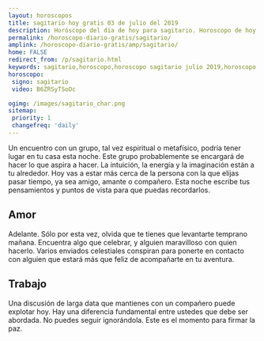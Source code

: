 ```yaml
---
layout: horoscopos
title: sagitario hoy gratis 03 de julio del 2019 
description: Horóscopo del dia de hoy para sagitario. Horoscopo de hoy 03 de julio del 2019. Las predicciones de amor, trabajo, vida personal gratis.
permalink: /horoscopo-diario-gratis/sagitario/
amplink: /horoscopo-diario-gratis/amp/sagitario/
home: FALSE
redirect_from: /p/sagitario.html
keywords: sagitario,horoscopo,horoscopo sagitario julio 2019,horoscopo sagitario hoy,tarot sagitario julio 2019,horoscopo sagitario,tarot sagitario hoy,horoscopo de hoy,horoscopo diario,tarot del amor,horoscopo de hoy sagitario,horoscopo diario del tarot, Horoscopo de hoy sagitario 03 de julio del 2019,horóscopo del día, el horoscopo de hoy
horoscopo:
 signo: sagitario
 video: B6ZRSyTSoOc

ogimg: /images/sagitario_char.png
sitemap:
 priority: 1
 changefreq: 'daily'
---
```



Un encuentro con un grupo, tal vez espiritual o metafísico, podría tener lugar en tu casa esta noche. Este grupo probablemente se encargará de hacer lo que aspira a hacer. La intuición, la energía y la imaginación están a tu alrededor. Hoy vas a estar más cerca de la persona con la que elijas pasar tiempo, ya sea amigo, amante o compañero. Esta noche escribe tus pensamientos y puntos de vista para que puedas recordarlos.

## Amor

Adelante. Sólo por esta vez, olvida que te tienes que levantarte temprano mañana. Encuentra algo que celebrar, y alguien maravilloso con quien hacerlo. Varios enviados celestiales conspiran para ponerte en contacto con alguien que estará más que feliz de acompañarte en tu aventura.

## Trabajo

Una discusión de larga data que mantienes con un compañero puede explotar hoy. Hay una diferencia fundamental entre ustedes que debe ser abordada. No puedes seguir ignorándola. Este es el momento para firmar la paz.